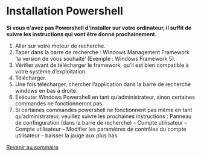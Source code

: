 # Installation Powershell

__Si vous n'avez pas Powershell d'installer sur votre ordinateur, il suffit de suivre les instructions qui vont être donné prochainement.__

1. Aller sur votre moteur de recherche.
2. Taper dans la barre de recherche : Windows Management Framework ‘la version de vous souhaité’ (Exemple : Windows Framework 5).
3. Vérifier avant de télécharger le framework, qu’il est bien compatible à votre système d’exploitation.
4. Télécharger.
5. Une fois télécharger, chercher l’application dans la barre de recherche windows en bas à droite.
6. Exécuter Windows Powershell en tant qu’administrateur, sinon certaines commandes ne fonctionneront pas.
7. Si certaines commandes powershell ne fonctionnent pas même en tant qu’administrateur, veuillez suivre les prochaines instructions : Panneau de confinguration (dans la barre de recherche) – Compte utilisateur – Compte utilisateur – Modifier les paramètres de contrôles du compte utilisateur – baisser la jauge aux plus bas.

[Revenir au sommaire](https://github.com/kevinguyodo/Powershell/blob/main/README.md)



